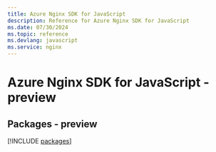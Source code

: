 ```yaml
---
title: Azure Nginx SDK for JavaScript
description: Reference for Azure Nginx SDK for JavaScript
ms.date: 07/30/2024
ms.topic: reference
ms.devlang: javascript
ms.service: nginx
---
```

# Azure Nginx SDK for JavaScript - preview
## Packages - preview
[!INCLUDE [packages](nginx-index.md)]